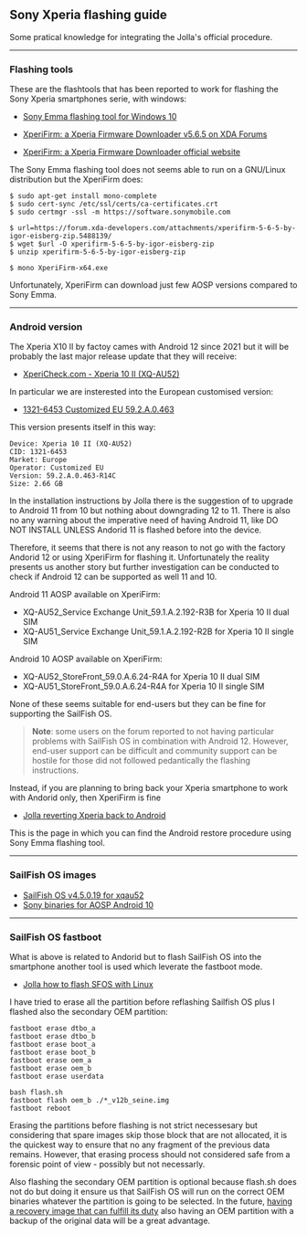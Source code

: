 ## Sony Xperia flashing guide

Some pratical knowledge for integrating the Jolla's official procedure.

---

### Flashing tools

These are the flashtools that has been reported to work for flashing the Sony Xperia smartphones serie, with windows:

* [Sony Emma flashing tool for Windows 10](https://developerworld.wpp.developer.sony.com/file/download/download-the-flash-tool/)

* [XperiFirm: a Xperia Firmware Downloader v5.6.5 on XDA Forums](https://forum.xda-developers.com/t/tool-xperifirm-xperia-firmware-downloader-v5-6-5.2834142/)

* [XperiFirm: a Xperia Firmware Downloader official website](https://xperifirmtool.com/xperifirm-v5-6-5)

The Sony Emma flashing tool does not seems able to run on a GNU/Linux distribution but the XperiFirm does:

```
$ sudo apt-get install mono-complete
$ sudo cert-sync /etc/ssl/certs/ca-certificates.crt
$ sudo certmgr -ssl -m https://software.sonymobile.com

$ url=https://forum.xda-developers.com/attachments/xperifirm-5-6-5-by-igor-eisberg-zip.5488139/
$ wget $url -O xperifirm-5-6-5-by-igor-eisberg-zip
$ unzip xperifirm-5-6-5-by-igor-eisberg-zip

$ mono XperiFirm-x64.exe
```

Unfortunately, XperiFirm can download just few AOSP versions compared to Sony Emma.

---

### Android version

The Xperia X10 II by factoy cames with Android 12 since 2021 but it will be probably the last major release update that they will receive:

* [XperiCheck.com - Xperia 10 II (XQ-AU52)](https://xpericheck.com/XQ-AU52)

In particular we are insterested into the European customised version:

* [1321-6453 Customized EU 59.2.A.0.463](https://xpericheck.com/XQ-AU52/1321-6453)

This version presents itself in this way:

```
Device: Xperia 10 II (XQ-AU52)
CID: 1321-6453
Market: Europe
Operator: Customized EU
Version: 59.2.A.0.463-R14C
Size: 2.66 GB
```

In the installation instructions by Jolla there is the suggestion of to upgrade to Android 11 from 10 but nothing about downgrading 12 to 11. There is also no any warning about the imperative need of having Android 11, like DO NOT INSTALL UNLESS Andorid 11 is flashed before into the device.

Therefore, it seems that there is not any reason to not go with the factory Andorid 12 or using XperiFirm for flashing it. Unfortunately the reality presents us another story but further investigation can be conducted to check if Android 12 can be supported as well 11 and 10.

Android 11 AOSP available on XperiFirm:

* XQ-AU52_Service Exchange Unit_59.1.A.2.192-R3B for Xperia 10 II dual SIM
* XQ-AU51_Service Exchange Unit_59.1.A.2.192-R2B for Xperia 10 II single SIM

Android 10 AOSP available on XperiFirm:

* XQ-AU52_StoreFront_59.0.A.6.24-R4A for Xperia 10 II dual SIM
* XQ-AU51_StoreFront_59.0.A.6.24-R4A for Xperia 10 II single SIM

None of these seems suitable for end-users but they can be fine for supporting the SailFish OS.

> __Note__: some users on the forum reported to not having particular problems with SailFish OS in combination with Android 12. However, end-user support can be difficult and community support can be hostile for those did not followed pedantically the flashing instructions.

Instead, if you are planning to bring back your Xperia smartphone to work with Andorid only, then XperiFirm is fine

* [Jolla reverting Xperia back to Android](https://docs.sailfishos.org/Support/Help_Articles/Managing_Sailfish_OS/Reinstalling_Sailfish_OS/#reverting-xperia-back-to-android-os)

This is the page in which you can find the Android restore procedure using Sony Emma flashing tool.

---

### SailFish OS images

* [SailFish OS v4.5.0.19 for xqau52](https://d2lokee10frdc2.cloudfront.net/images/4.5.0.19/Sailfish_OS-Jolla-4.5.0.19-xqau52-1.0.0.19.zip)
* [Sony binaries for AOSP Android 10](https://developer.sony.com/file/download/software-binaries-for-aosp-android-10-0-kernel-4-14-seine)

---

### SailFish OS fastboot

What is above is related to Andorid but to flash SailFish OS into the smartphone another tool is used which leverate the fastboot mode.

* [Jolla how to flash SFOS with Linux](https://jolla.com/how-to-install-sailfish-x-on-xperia-10-ii-on-linux/)

I have tried to erase all the partition before reflashing Sailfish OS plus I flashed also the secondary OEM partition:

```
fastboot erase dtbo_a
fastboot erase dtbo_b
fastboot erase boot_a
fastboot erase boot_b
fastboot erase oem_a
fastboot erase oem_b
fastboot erase userdata

bash flash.sh
fastboot flash oem_b ./*_v12b_seine.img
fastboot reboot
```

Erasing the partitions before flashing is not strict necessesary but considering that spare images skip those block that are not allocated, it is the quickest way to ensure that no any fragment of the previous data remains. However, that erasing process should not considered safe from a forensic point of view - possibly but not necessarly.

Also flashing the secondary OEM partition is optional because flash.sh does not do but doing it ensure us that SailFish OS will run on the correct OEM binaries whatever the partition is going to be selected. In the future, [having a recovery image that can fulfill its duty](../todo/recovery-image-refactoring.md) also having an OEM partition with a backup of the original data will be a great advantage.

